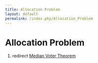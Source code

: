 ```yaml
---
title: Allocation Problem
layout: default
permalink: /index.php/Allocation_Problem
---
```


# Allocation Problem

1. redirect [Median Voter Theorem](Median_Voter_Theorem)